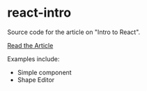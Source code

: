 react-intro
===========

Source code for the article on "Intro to React".

[Read the Article](http://net.tutsplus.com/tutorials/javascript-ajax/intro-to-the-react-framework/)

Examples include:

- Simple component
- Shape Editor
